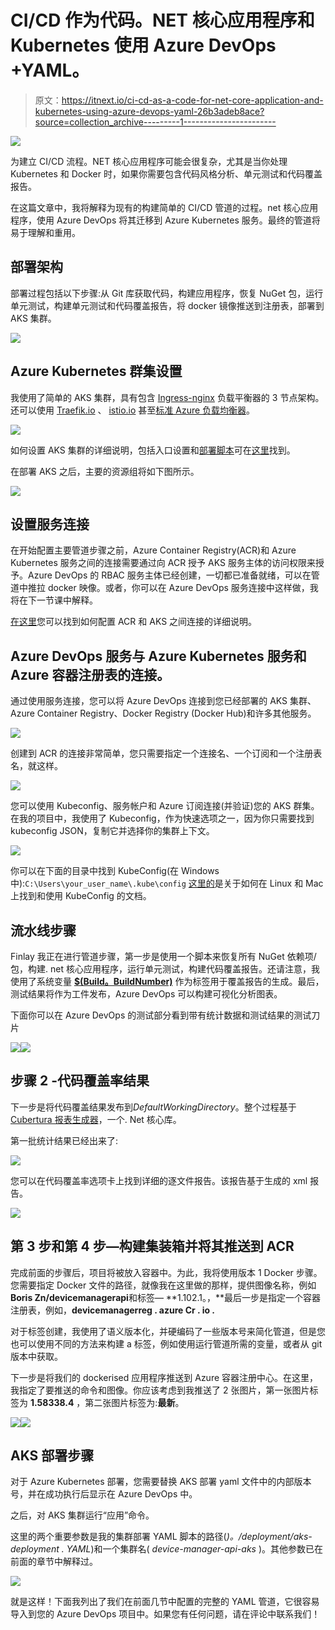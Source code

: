# CI/CD 作为代码。NET 核心应用程序和 Kubernetes 使用 Azure DevOps +YAML。

> 原文：<https://itnext.io/ci-cd-as-a-code-for-net-core-application-and-kubernetes-using-azure-devops-yaml-26b3adeb8ace?source=collection_archive---------1----------------------->

![](img/94017660f4727bf2092396c691dd7331.png)

为建立 CI/CD 流程。NET 核心应用程序可能会很复杂，尤其是当你处理 Kubernetes 和 Docker 时，如果你需要包含代码风格分析、单元测试和代码覆盖报告。

在这篇文章中，我将解释为现有的构建简单的 CI/CD 管道的过程。net 核心应用程序，使用 Azure DevOps 将其迁移到 Azure Kubernetes 服务。最终的管道将易于理解和重用。

## 部署架构

部署过程包括以下步骤:从 Git 库获取代码，构建应用程序，恢复 NuGet 包，运行单元测试，构建单元测试和代码覆盖报告，将 docker 镜像推送到注册表，部署到 AKS 集群。

![](img/8a131cad347e14b2354b4176e41d7066.png)

## Azure Kubernetes 群集设置

我使用了简单的 AKS 集群，具有包含 [Ingress-nginx](https://github.com/kubernetes/ingress-nginx) 负载平衡器的 3 节点架构。还可以使用 [Traefik.io](https://docs.traefik.io/v1.7/user-guide/kubernetes/) 、 [istio.io](https://istio.io/docs/concepts/traffic-management/) 甚至[标准 Azure 负载均衡器](https://docs.microsoft.com/en-us/azure/aks/load-balancer-standard)。

![](img/c62420dc656f398484106cd0fad65a50.png)

如何设置 AKS 集群的详细说明，包括入口设置和[部署脚本](https://github.com/Boriszn/DeviceManager.Api/tree/develop/aks-deployment)可在[这里](https://github.com/Boriszn/DeviceManager.Api/tree/develop#kubernates-minikube-cluster-setup)找到。

在部署 AKS 之后，主要的资源组将如下图所示。

![](img/2103a01f01e325e025000cb9f982b3c6.png)

## 设置服务连接

在开始配置主要管道步骤之前，Azure Container Registry(ACR)和 Azure Kubernetes 服务之间的连接需要通过向 ACR 授予 AKS 服务主体的访问权限来授予。Azure DevOps 的 RBAC 服务主体已经创建，一切都已准备就绪，可以在管道中推拉 docker 映像。或者，你可以在 Azure DevOps 服务连接中这样做，我将在下一节课中解释。

[在这里](https://docs.microsoft.com/en-us/azure/aks/cluster-container-registry-integration)您可以找到如何配置 ACR 和 AKS 之间连接的详细说明。

## Azure DevOps 服务与 Azure Kubernetes 服务和 Azure 容器注册表的连接。

通过使用服务连接，您可以将 Azure DevOps 连接到您已经部署的 AKS 集群、Azure Container Registry、Docker Registry (Docker Hub)和许多其他服务。

![](img/beeb70a56aed7e61564c90f98cd9bfa4.png)

创建到 ACR 的连接非常简单，您只需要指定一个连接名、一个订阅和一个注册表名，就这样。

![](img/3bb7f17907f437052c791fe4a4e6b760.png)

您可以使用 Kubeconfig、服务帐户和 Azure 订阅连接(并验证)您的 AKS 群集。在我的项目中，我使用了 Kubeconfig，作为快速选项之一，因为你只需要找到 kubeconfig JSON，复制它并选择你的集群上下文。

![](img/c749a0bf21280d8d4566094fc8c93b7f.png)

你可以在下面的目录中找到 KubeConfig(在 Windows 中):`C:\Users\your_user_name\.kube\config` [这里的](https://kubernetes.io/docs/concepts/configuration/organize-cluster-access-kubeconfig/)是关于如何在 Linux 和 Mac 上找到和使用 KubeConfig 的文档。

## 流水线步骤

Finlay 我正在进行管道步骤，第一步是使用一个脚本来恢复所有 NuGet 依赖项/包，构建. net 核心应用程序，运行单元测试，构建代码覆盖报告。还请注意，我使用了系统变量 [**$(Build。BuildNumber)**](https://docs.microsoft.com/en-us/azure/devops/pipelines/build/variables?view=azure-devops&tabs=yaml) 作为标签用于覆盖报告的生成。最后，测试结果将作为工件发布，Azure DevOps 可以构建可视化分析图表。

下面你可以在 Azure DevOps 的测试部分看到带有统计数据和测试结果的测试刀片

![](img/cb713ac80b6175081c168dbe08de908d.png)![](img/b7d41f6055f9a0f9924d99ce3a59968d.png)

## 步骤 2 -代码覆盖率结果

下一步是将代码覆盖结果发布到*DefaultWorkingDirectory*。整个过程基于 [Cubertura 报表生成器](https://github.com/danielpalme/ReportGenerator)，一个. Net 核心库。

第一批统计结果已经出来了:

![](img/1ae7a3100685beabc2900a5de40672cc.png)

您可以在代码覆盖率选项卡上找到详细的逐文件报告。该报告基于生成的 xml 报告。

![](img/6a1d960c70a580ff85be5b96ddb8d3f5.png)

## 第 3 步和第 4 步—构建集装箱并将其推送到 ACR

完成前面的步骤后，项目将被放入容器中。为此，我将使用版本 1 Docker 步骤。您需要指定 Docker 文件的路径，就像我在这里做的那样，提供图像名称，例如**Boris Zn/devicemanagerapi**和标签— **1.102.1。，**最后一步是指定一个容器注册表，例如，**devicemanagerreg . azure Cr . io .**

对于标签创建，我使用了语义版本化，并硬编码了一些版本号来简化管道，但是您也可以使用不同的方法来构建 a 标签，例如使用运行管道所需的变量，或者从 git 版本中获取。

下一步是将我们的 dockerised 应用程序推送到 Azure 容器注册中心。在这里，我指定了要推送的命令和图像。你应该考虑到我推送了 2 张图片，第一张图片标签为 **1.58338.4** ，第二张图片标签为:**最新**。

![](img/591874128ee86fea11d5651711ce3faf.png)![](img/29fafbabf50fc9ce4da98081099b47a5.png)

## AKS 部署步骤

对于 Azure Kubernetes 部署，您需要替换 AKS 部署 yaml 文件中的内部版本号，并在成功执行后显示在 Azure DevOps 中。

之后，对 AKS 集群运行“应用”命令。

这里的两个重要参数是我的集群部署 YAML 脚本的路径(*)。/deployment/aks-deployment . YAML*)和一个集群名( *device-manager-api-aks* )。其他参数已在前面的章节中解释过。

![](img/39a5ad52b2720b90d345eda4884b0daa.png)

就是这样！下面我列出了我们在前面几节中配置的完整的 YAML 管道，它很容易导入到您的 Azure DevOps 项目中。如果您有任何问题，请在评论中联系我们！